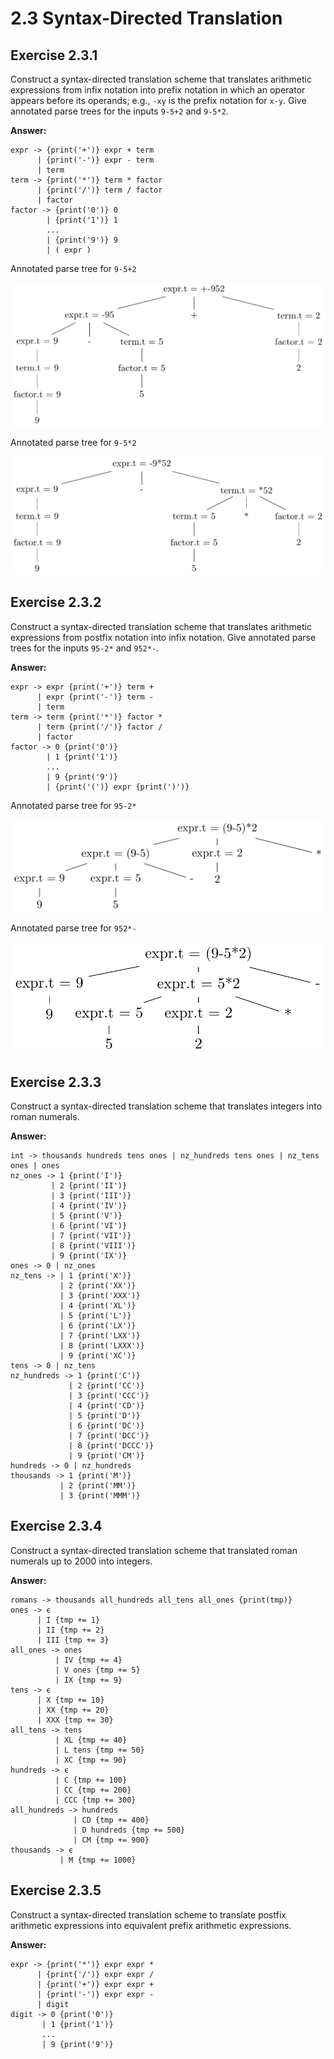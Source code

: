 # 2.3 Syntax-Directed Translation

## Exercise 2.3.1
Construct a syntax-directed translation scheme that translates
arithmetic expressions from infix notation into prefix notation in which an
operator appears before its operands; e.g., `-xy` is the prefix notation for
`x-y`. Give annotated parse trees for the inputs `9-5+2` and `9-5*2`.

**Answer:**
```
expr -> {print('+')} expr + term
      | {print('-')} expr - term
      | term
term -> {print('*')} term * factor
      | {print('/')} term / factor
      | factor
factor -> {print('0')} 0
        | {print('1')} 1
        ...
        | {print('9')} 9
        | ( expr )
```

Annotated parse tree for `9-5+2`

![2.7](./img/2.3.1.png)

Annotated parse tree for `9-5*2`

![2.7-mul](./img/2.3.1-mul.png)

## Exercise 2.3.2
Construct a syntax-directed translation scheme that translates
arithmetic expressions from postfix notation into infix notation. Give
annotated parse trees for the inputs `95-2*` and `952*-`.

**Answer:**
```
expr -> expr {print('+')} term +
      | expr {print('-')} term -
      | term
term -> term {print('*')} factor *
      | term {print('/')} factor /
      | factor
factor -> 0 {print('0')}
        | 1 {print('1')}
        ...
        | 9 {print('9')}
        | {print('(')} expr {print(')')}
```

Annotated parse tree for `95-2*`

![2.8](./img/2.3.2.png)

Annotated parse tree for `952*-`

![2.8-2](./img/2.3.2-2.png)

## Exercise 2.3.3
Construct a syntax-directed translation scheme that translates integers into
roman numerals.

**Answer:**
```
int -> thousands hundreds tens ones | nz_hundreds tens ones | nz_tens ones | ones
nz_ones -> 1 {print('I')}
         | 2 {print('II')}
         | 3 {print('III')}
         | 4 {print('IV')}
         | 5 {print('V')}
         | 6 {print('VI')}
         | 7 {print('VII')}
         | 8 {print('VIII')}
         | 9 {print('IX')}
ones -> 0 | nz_ones
nz_tens -> | 1 {print('X')}
           | 2 {print('XX')}
           | 3 {print('XXX')}
           | 4 {print('XL')}
           | 5 {print('L')}
           | 6 {print('LX')}
           | 7 {print('LXX')}
           | 8 {print('LXXX')}
           | 9 {print('XC')}
tens -> 0 | nz_tens
nz_hundreds -> 1 {print('C')}
             | 2 {print('CC')}
             | 3 {print('CCC')}
             | 4 {print('CD')}
             | 5 {print('D')}
             | 6 {print('DC')}
             | 7 {print('DCC')}
             | 8 {print('DCCC')}
             | 9 {print('CM')}
hundreds -> 0 | nz_hundreds
thousands -> 1 {print('M')}
           | 2 {print('MM')}
           | 3 {print('MMM')}
```

## Exercise 2.3.4
Construct a syntax-directed translation scheme that translated roman
numerals up to 2000 into integers.

**Answer:**
```
romans -> thousands all_hundreds all_tens all_ones {print(tmp)}
ones -> ϵ
      | I {tmp += 1}
      | II {tmp += 2}
      | III {tmp += 3}
all_ones -> ones
          | IV {tmp += 4}
          | V ones {tmp += 5}
          | IX {tmp += 9}
tens -> ϵ
      | X {tmp += 10}
      | XX {tmp += 20}
      | XXX {tmp += 30}
all_tens -> tens
          | XL {tmp += 40}
          | L tens {tmp += 50}
          | XC {tmp += 90}
hundreds -> ϵ
          | C {tmp += 100}
          | CC {tmp += 200}
          | CCC {tmp += 300}
all_hundreds -> hundreds
              | CD {tmp += 400}
              | D hundreds {tmp += 500}
              | CM {tmp += 900}
thousands -> ϵ
           | M {tmp += 1000}
```

## Exercise 2.3.5
Construct a syntax-directed translation scheme to translate
postfix arithmetic expressions into equivalent prefix arithmetic
expressions.

**Answer:**
```
expr -> {print('*')} expr expr *
      | {print{'/')} expr expr /
      | {print('+')} expr expr +
      | {print('-')} expr expr -
      | digit
digit -> 0 {print('0')}
       | 1 {print('1')}
       ...
       | 9 {print('9')}
```
